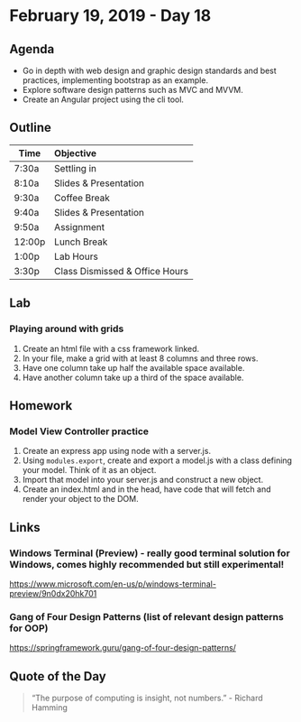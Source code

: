 # February 19, 2019 - Day 18


## Agenda
- Go in depth with web design and graphic design standards and best practices, implementing bootstrap as an example. 
- Explore software design patterns such as MVC and MVVM. 
- Create an Angular project using the cli tool.

## Outline

| Time   | Objective                        |
| -------|:---------------------------------|
| 7:30a  | Settling in                      |
| 8:10a  | Slides & Presentation            |
| 9:30a  | Coffee Break                     |
| 9:40a  | Slides & Presentation            |
| 9:50a  | Assignment                       |
| 12:00p | Lunch Break                      |
| 1:00p  | Lab Hours                        |
| 3:30p  | Class Dismissed & Office Hours   |


## Lab

### Playing around with grids

1. Create an html file with a css framework linked.
2. In your file, make a grid with at least 8 columns and three rows.
3. Have one column take up half the available space available.
4. Have another column take up a third of the space available.  

## Homework

### Model View Controller practice

1. Create an express app using node with a server.js.
2. Using `modules.export`, create and export a model.js with a class defining your model. Think of it as an object. 
3. Import that model into your server.js and construct a new object.
4. Create an index.html and in the head, have code that will fetch and render your object to the DOM. 


## Links

### Windows Terminal (Preview) - really good terminal solution for Windows, comes highly recommended but still experimental!

https://www.microsoft.com/en-us/p/windows-terminal-preview/9n0dx20hk701

### Gang of Four Design Patterns (list of relevant design patterns for OOP)

https://springframework.guru/gang-of-four-design-patterns/


## Quote of the Day 
>“The purpose of computing is insight, not numbers.” - Richard Hamming